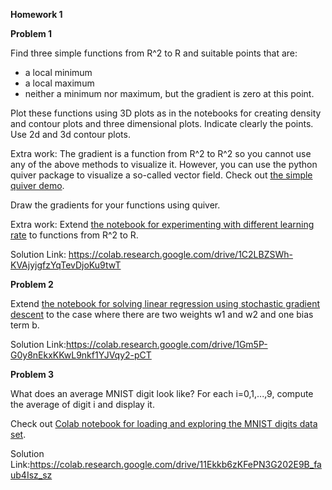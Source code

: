 **Homework 1**

**Problem 1**

Find three simple functions from R^2 to R and suitable points that are:

- a local minimum
- a local maximum
- neither a minimum nor maximum, but the gradient is zero at this point.

Plot these functions using 3D plots as in the notebooks for creating density and contour plots and three dimensional plots. Indicate clearly the points. Use 2d and 3d contour plots.

Extra work: The gradient is a function from R^2 to R^2 so you cannot use any of the above methods to visualize it.  However, you can use the python quiver package to visualize a so-called vector field.  Check out [the simple quiver demo](https://matplotlib.org/3.1.0/gallery/images_contours_and_fields/quiver_simple_demo.html#sphx-glr-gallery-images-contours-and-fields-quiver-simple-demo-py).

Draw the gradients for your functions using quiver.

Extra work: Extend [the notebook for experimenting with different learning rate](https://colab.research.google.com/drive/1eECClMU1r-Y9hzPnRw89__jC3nw3C-zD) to functions from R^2 to R.

Solution Link: https://colab.research.google.com/drive/1C2LBZSWh-KVAjyjgfzYqTevDjoKu9twT

**Problem 2**

Extend [the notebook for solving linear regression using stochastic gradient descent](https://colab.research.google.com/drive/1ZKa5sIiSgS8P1RuNyH6yYcZ6F9S7Yiwu) to the case where there are two weights w1 and w2 and one bias term b.  

Solution Link:https://colab.research.google.com/drive/1Gm5P-G0y8nEkxKKwL9nkf1YJVqy2-pCT

**Problem 3** 

What does an average MNIST digit look like? For each i=0,1,...,9, compute the average of digit i and display it.

Check out [Colab notebook for loading and exploring the MNIST digits data set](https://colab.research.google.com/drive/1HDZB0sEjhd0sdTFNCmJXvB8hYnE9KBM7).

Solution Link:https://colab.research.google.com/drive/11Ekkb6zKFePN3G202E9B_faub4Isz_sz
